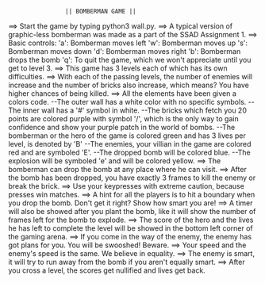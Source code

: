 					|| BOMBERMAN GAME ||

==> Start the game by typing python3 wall.py.
==> A typical version of graphic-less bomberman was made as a part of the SSAD Assignment 1.
==> Basic controls:
	'a': Bomberman moves left
	'w': Bomberman moves up
	's': Bomberman moves down
	'd': Bomberman moves right
	'b': Bomberman drops the bomb
	'q': To quit the game, which we won't appreciate until you get to level 3.
==> This game has 3 levels each of which has its own difficulties.
==> With each of the passing levels, the number of enemies will increase and the number
of bricks also increase, which means? You have higher chances of being killed.
==> All the elements have been given a colors code.
	--The outer wall has a white color with no specific symbols.
	--The inner wall has a '#' symbol in white.
	--The bricks which fetch you 20 points are colored purple with symbol '/', which is the only
	way to gain confidence and show your purple patch in the world of bombs.
	--The bomberman or the hero of the game is colored green and has 3 lives per level, is denoted
	by 'B'
	--The enemies, your villian in the game are colored red and are symboled 'E'.
	--The dropped bomb will be colored blue.
	--The explosion will be symboled 'e' and will be colored yellow.
==> The bomberman can drop the bomb at any place where he can visit.
==> After the bomb has been dropped, you have exactly 3 frames to kill the enemy or break the brick.
==> Use your keypresses with extreme caution, because presses win matches.
==> A hint for all the players is to hit a boundary when you drop the bomb.
Don't get it right? Show how smart you are!
==> A timer will also be showed after you plant the bomb, like it will show the number of frames left
for the bomb to explode.
==> The score of the hero and the lives he has left to complete the level will be showed in the
bottom left corner of the gaming arena.
==> If you come in the way of the enemy, the enemy has got plans for you. You will be swooshed! Beware.
==> Your speed and the enemy's speed is the same. We believe in equality.
==> The enemy is smart, it will try to run away from the bomb if you aren't equally smart.
==> After you cross a level, the scores get nullified and lives get back.

